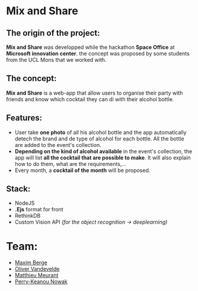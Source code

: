 # Mix and Share

## The origin of the project:
**Mix and Share** was developped while the hackathon **Space Office** at **Microsoft innovation center**.
the concept was proposed by some students from the UCL Mons that we worked with.

## The concept:
**Mix and Share** is a web-app that allow users to organise their party with friends and know which cocktail they can di with their alcohol bottle.

## Features:
* User take **one photo** of all his alcohol bottle and the app automatically detech the brand and de type of alcohol for each bottle. All the bottle are added to the event's collection.
* **Depending on the kind of alcohol available** in the event's collection, the app will list **all the cocktail that are possible to make**. It will also explain how to do them, what are the requirements,...
* Every month, a **cocktail of the month** will be proposed.

## Stack:
* NodeJS
* **.Ejs** format for front
* RethinkDB
* Custom Vision API *(for the object recognition -> deeplearning)*


# Team:
* [Maxim Berge](https://www.linkedin.com/in/maxim-berge-94b486179/)
* [Oliver Vandevelde](https://www.linkedin.com/in/vandevelde-oliver/)
* [Matthieu Meurant](https://www.linkedin.com/in/matthieu-meurant-112778178/)
* [Perry-Keanou Nowak](https://www.linkedin.com/in/matthieu-meurant-112778178/)
